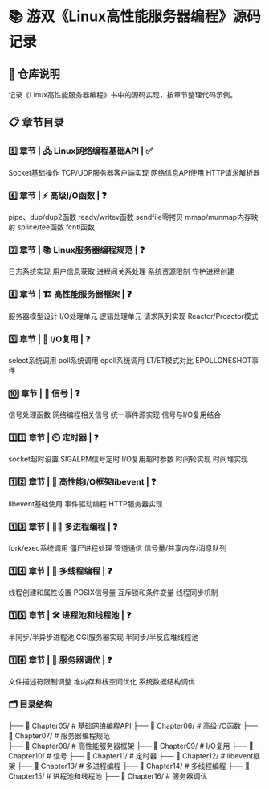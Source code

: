 # 📚 游双《Linux高性能服务器编程》源码记录
## 📖 仓库说明
记录《Linux高性能服务器编程》书中的源码实现，按章节整理代码示例。

## 📋 章节目录
### 5️⃣ 章节 | 🖧 Linux网络编程基础API | ✅

Socket基础操作
TCP/UDP服务器客户端实现
网络信息API使用
HTTP请求解析器

### 6️⃣ 章节 | ⚡ 高级I/O函数 | ❓

pipe、dup/dup2函数
readv/writev函数
sendfile零拷贝
mmap/munmap内存映射
splice/tee函数
fcntl函数

### 7️⃣ 章节 | 📚 Linux服务器编程规范 | ❓

日志系统实现
用户信息获取
进程间关系处理
系统资源限制
守护进程创建

### 8️⃣ 章节 | 🏗️ 高性能服务器框架 | ❓

服务器模型设计
I/O处理单元
逻辑处理单元
请求队列实现
Reactor/Proactor模式

### 9️⃣ 章节 | 🔁 I/O复用 | ❓

select系统调用
poll系统调用
epoll系统调用
LT/ET模式对比
EPOLLONESHOT事件

### 🔟 章节 | 🚦 信号 | ❓

信号处理函数
网络编程相关信号
统一事件源实现
信号与I/O复用结合

### 1️⃣1️⃣ 章节 | ⏲️ 定时器 | ❓

socket超时设置
SIGALRM信号定时
I/O复用超时参数
时间轮实现
时间堆实现

### 1️⃣2️⃣ 章节 | 🧰 高性能I/O框架libevent | ❓

libevent基础使用
事件驱动编程
HTTP服务器实现

### 1️⃣3️⃣ 章节 | 🏃‍♂️ 多进程编程 | ❓

fork/exec系统调用
僵尸进程处理
管道通信
信号量/共享内存/消息队列

### 1️⃣4️⃣ 章节 | 🔀 多线程编程 | ❓

线程创建和属性设置
POSIX信号量
互斥锁和条件变量
线程同步机制

### 1️⃣5️⃣ 章节 | 🛠️ 进程池和线程池 | ❓

半同步/半异步进程池
CGI服务器实现
半同步/半反应堆线程池

### 1️⃣6️⃣ 章节 | 🚀 服务器调优 | ❓

文件描述符限制调整
堆内存和栈空间优化
系统数据结构调优

### 🗂️ 目录结构

├── 📁 Chapter05/     # 基础网络编程API
├── 📁 Chapter06/     # 高级I/O函数
├── 📁 Chapter07/     # 服务器编程规范  
├── 📁 Chapter08/     # 高性能服务器框架
├── 📁 Chapter09/     # I/O复用
├── 📁 Chapter10/     # 信号
├── 📁 Chapter11/     # 定时器
├── 📁 Chapter12/     # libevent框架
├── 📁 Chapter13/     # 多进程编程
├── 📁 Chapter14/     # 多线程编程
├── 📁 Chapter15/     # 进程池和线程池
├── 📁 Chapter16/     # 服务器调优
